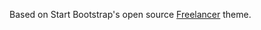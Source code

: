Based on Start Bootstrap's open source [Freelancer](https://startbootstrap.com/template-overviews/freelancer/) theme.
